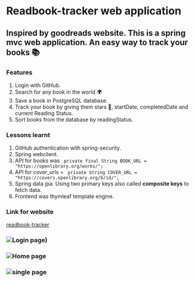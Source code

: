 # Readbook-tracker web application
## Inspired by goodreads website. This is a spring mvc web application. An easy way to track your books 📚 
### Features
 1. Login with GitHub.
 2. Search for any book in the world 🌍
 3. Save a book in PostgreSQL database.
 4. Track your book by giving them stars 🌟, startDate, completedDate and current Reading Status.
 5. Sort books from the database by readingStatus.
### Lessons learnt
1. GitHub authentication with spring-security.
2. Spring webclient.
3. API for books was ``` private final String BOOK_URL = "https://openlibrary.org/works/";```
4. API for cover_urls = ``` private String COVER_URL = "https://covers.openlibrary.org/b/id/";```
5. Spring data jpa. Using two primary keys also called **composite keys** to fetch data.
6. Frontend was thymleaf template engine.
### Link for website
[readbook-tracker](https://readbook-tracker.herokuapp.com/)
### ![Login page)](https://user-images.githubusercontent.com/81359755/171620813-42419428-f652-4709-aef0-db2e27b1a05c.png)
### ![Home page](https://user-images.githubusercontent.com/81359755/171620927-b42e7fec-f934-4150-ad71-0ebc382e3300.png)
### ![single page](https://user-images.githubusercontent.com/81359755/197792144-287a6d36-182a-41c9-8d88-1dc069ec3bf1.png)


